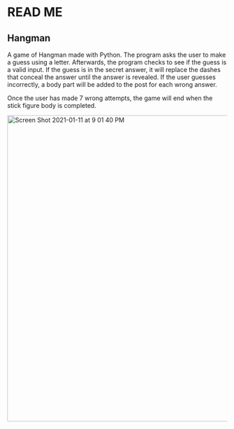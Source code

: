 # READ ME

## Hangman

A game of Hangman made with Python. The program asks the user to make a guess using a letter. Afterwards, the program checks to see if the guess is a valid input.
If the guess is in the secret answer, it will replace the dashes that conceal the answer until the answer is revealed. If the user guesses incorrectly, a body part will be added to the post for
each wrong answer. 

Once the user has made 7 wrong attempts, the game will end when the stick figure body is completed. 

<img width="700" alt="Screen Shot 2021-01-11 at 9 01 40 PM" src="https://user-images.githubusercontent.com/62267311/104259859-47950f00-5450-11eb-818f-1372ae154242.png">
